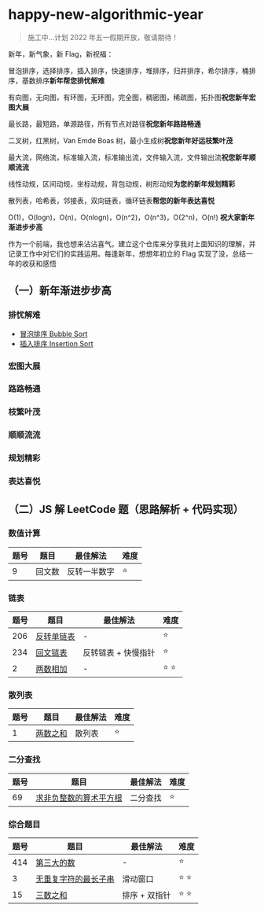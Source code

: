 # happy-new-algorithmic-year

> 施工中...计划 2022 年五一假期开放，敬请期待！

新年，新气象，新 Flag，新祝福：

冒泡排序，选择排序，插入排序，快速排序，堆排序，归并排序，希尔排序，桶排序，基数排序**新年帮您排忧解难**

有向图，无向图，有环图，无环图，完全图，稠密图，稀疏图，拓扑图**祝您新年宏图大展**

最长路，最短路，单源路径，所有节点对路径**祝您新年路路畅通**

二叉树，红黑树，Van Emde Boas 树，最小生成树**祝您新年好运枝繁叶茂**

最大流，网络流，标准输入流，标准输出流，文件输入流，文件输出流**祝您新年顺顺流流**

线性动规，区间动规，坐标动规，背包动规，树形动规**为您的新年规划精彩**

散列表，哈希表，邻接表，双向链表，循环链表**帮您的新年表达喜悦**

O(1)，O(logn)，O(n)，O(nlogn)，O(n^2)，O(n^3)，O(2^n)，O(n!) **祝大家新年渐进步步高**

作为一个前端，我也想来沾沾喜气。建立这个仓库来分享我对上面知识的理解，并记录工作中对它们的实践运用。每逢新年，想想年初立的 Flag 实现了没，总结一年的收获和感悟

## （一）新年渐进步步高

### 排忧解难

* [冒泡排序 Bubble Sort](https://github.com/roc-an/happy-new-algorithmic-year/issues/1)
* [插入排序 Insertion Sort](https://github.com/roc-an/happy-new-algorithmic-year/issues/2)

### 宏图大展

### 路路畅通

### 枝繁叶茂

### 顺顺流流

### 规划精彩

### 表达喜悦

## （二）JS 解 LeetCode 题（思路解析 + 代码实现）

### 数值计算

题号 | 题目 | 最佳解法 | 难度
-- | -- | -- | --
9 | 回文数 | 反转一半数字 | :star:

### 链表

题号 | 题目 | 最佳解法 | 难度
-- | -- | -- | --
206 | [反转单链表](https://github.com/roc-an/happy-new-algorithmic-year/blob/main/leetCode/206-reverseList/code/reverseList.js) | - | :star:
234 | [回文链表](https://github.com/roc-an/happy-new-algorithmic-year/blob/main/leetCode/234-isPalindrome-linkedList/code/isPalindrome-linkedList.js) | 反转链表 + 快慢指针 | :star:
2 | [两数相加](https://github.com/roc-an/happy-new-algorithmic-year/issues/4) | - | :star: :star:

### 散列表

题号 | 题目 | 最佳解法 | 难度
-- | -- | -- | --
1 | [两数之和](https://github.com/roc-an/happy-new-algorithmic-year/issues/5) | 散列表 | :star:

### 二分查找

题号 | 题目 | 最佳解法 | 难度
-- | -- | -- | --
69 | [求非负整数的算术平方根](https://github.com/roc-an/happy-new-algorithmic-year/blob/main/leetCode/69-sqrtx/code/sqrtx-binarySearch.js) | 二分查找 | :star:

### 综合题目

题号 | 题目 | 最佳解法 | 难度
-- | -- | -- | --
414 | [第三大的数](https://github.com/roc-an/happy-new-algorithmic-year/blob/main/leetCode/414-thirdMax/code/thirdMax.js) | - | :star:
3 | [无重复字符的最长子串](https://github.com/roc-an/happy-new-algorithmic-year/issues/3) | 滑动窗口 | :star: :star:
15 | [三数之和](https://github.com/roc-an/happy-new-algorithmic-year/blob/main/leetCode/15-threeSum/code/threeSum.js) | 排序 + 双指针 | :star: :star:
